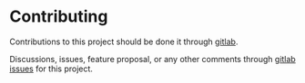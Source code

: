 # Contributing

Contributions to this project should be done it through [gitlab](https://gitlab.com/clvx/easy-rsa). 

Discussions, issues, feature proposal, or any other comments through [gitlab issues](https://gitlab.com/clvx/easy-rsa/issues) 
for this project.